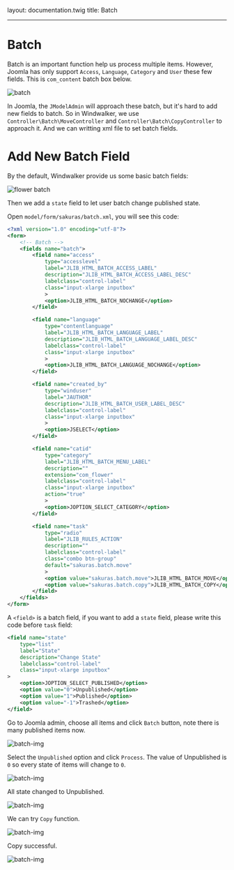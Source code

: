 layout: documentation.twig
title: Batch

---

# Batch

Batch is an important function help us process multiple items. However, Joomla has only support `Access`, `Language`, `Category`
 and `User` these few fields. This is `com_content` batch box below.

![batch](https://cloud.githubusercontent.com/assets/1639206/2601602/7ebc23c6-bb12-11e3-8513-86f088c01907.png)

In Joomla, the `JModelAdmin` will approach these batch, but it's hard to add new fields to batch.
 So in Windwalker, we use `Controller\Batch\MoveController` and `Controller\Batch\CopyController` to approach it.
 And we can writting xml file to set batch fields.

# Add New Batch Field

By the default, Windwalker provide us some basic batch fields:

![flower batch](https://cloud.githubusercontent.com/assets/1639206/2601643/55af147e-bb13-11e3-8a58-b4902ddf1074.png)

Then we add a `state` field to let user batch change published state.

Open `model/form/sakuras/batch.xml`, you will see this code:

``` xml
<?xml version="1.0" encoding="utf-8"?>
<form>
	<!-- Batch -->
	<fields name="batch">
		<field name="access"
			type="accesslevel"
			label="JLIB_HTML_BATCH_ACCESS_LABEL"
			description="JLIB_HTML_BATCH_ACCESS_LABEL_DESC"
			labelclass="control-label"
			class="input-xlarge inputbox"
			>
			<option>JLIB_HTML_BATCH_NOCHANGE</option>
		</field>

		<field name="language"
			type="contentlanguage"
			label="JLIB_HTML_BATCH_LANGUAGE_LABEL"
			description="JLIB_HTML_BATCH_LANGUAGE_LABEL_DESC"
			labelclass="control-label"
			class="input-xlarge inputbox"
			>
			<option>JLIB_HTML_BATCH_LANGUAGE_NOCHANGE</option>
		</field>

		<field name="created_by"
			type="winduser"
			label="JAUTHOR"
			description="JLIB_HTML_BATCH_USER_LABEL_DESC"
			labelclass="control-label"
			class="input-xlarge inputbox"
			>
			<option>JSELECT</option>
		</field>

		<field name="catid"
			type="category"
			label="JLIB_HTML_BATCH_MENU_LABEL"
			description=""
			extension="com_flower"
			labelclass="control-label"
			class="input-xlarge inputbox"
			action="true"
			>
			<option>JOPTION_SELECT_CATEGORY</option>
		</field>

		<field name="task"
			type="radio"
			label="JLIB_RULES_ACTION"
			description=""
			labelclass="control-label"
			class="combo btn-group"
			default="sakuras.batch.move"
			>
			<option value="sakuras.batch.move">JLIB_HTML_BATCH_MOVE</option>
			<option value="sakuras.batch.copy">JLIB_HTML_BATCH_COPY</option>
		</field>
	</fields>
</form>
```

A `<field>` is a batch field, if you want to add a `state` field, please write this code before `task` field:

``` xml
<field name="state"
    type="list"
    label="State"
    description="Change State"
    labelclass="control-label"
    class="input-xlarge inputbox"
>
    <option>JOPTION_SELECT_PUBLISHED</option>
    <option value="0">Unpublished</option>
    <option value="1">Published</option>
    <option value="-1">Trashed</option>
</field>
```

Go to Joomla admin, choose all items and click `Batch` button, note there is many published items now.

![batch-img](https://cloud.githubusercontent.com/assets/1639206/2601703/79b321f2-bb14-11e3-8bf6-47354df516fd.png)

Select the `Unpublished` option and click `Process`. The value of Unpublished is `0` so every state of items will change to `0`.

![batch-img](https://cloud.githubusercontent.com/assets/1639206/2601713/8e9aedc0-bb14-11e3-8aa0-bfb8514dfe7a.png)

All state changed to Unpublished.

![batch-img](https://cloud.githubusercontent.com/assets/1639206/2601719/ad5e3eec-bb14-11e3-8cd5-7df336dd3db8.png)

We can try `Copy` function.

![batch-img](https://cloud.githubusercontent.com/assets/1639206/2601726/cc4f9af8-bb14-11e3-95b8-b4ddeb90afa5.png)

Copy successful.

![batch-img](https://cloud.githubusercontent.com/assets/1639206/2601732/dd86870a-bb14-11e3-8eef-a8535df43b2f.png)
